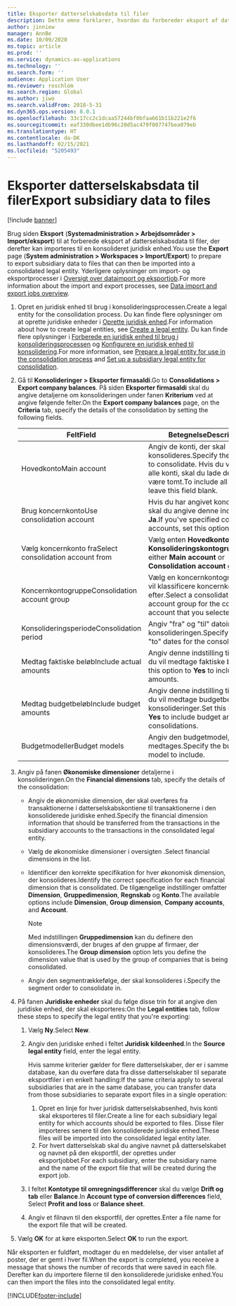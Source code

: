 ```yaml
---
title: Eksporter datterselskabsdata til filer
description: Dette emne forklarer, hvordan du forbereder eksport af data fra Microsoft Dynamics 365 Finance og derefter importerer dem til en konsolideret juridisk enhed.
author: jinniew
manager: AnnBe
ms.date: 10/09/2020
ms.topic: article
ms.prod: ''
ms.service: dynamics-ax-applications
ms.technology: ''
ms.search.form: ''
audience: Application User
ms.reviewer: roschlom
ms.search.region: Global
ms.author: jiwo
ms.search.validFrom: 2018-5-31
ms.dyn365.ops.version: 8.0.1
ms.openlocfilehash: 33c17cc2c1dcaa57244bf0bfaa661b11b221e2f6
ms.sourcegitcommit: eaf330dbee1db96c20d5ac479f007747bea079eb
ms.translationtype: HT
ms.contentlocale: da-DK
ms.lasthandoff: 02/15/2021
ms.locfileid: "5205493"
---
```

# <a name="export-subsidiary-data-to-files"></a><span data-ttu-id="4180f-103">Eksporter datterselskabsdata til filer</span><span class="sxs-lookup"><span data-stu-id="4180f-103">Export subsidiary data to files</span></span>

[!include [banner](../includes/banner.md)]

<span data-ttu-id="4180f-104">Brug siden **Eksport** (**Systemadministration \> Arbejdsområder \> Import/eksport**) til at forberede eksport af datterselskabsdata til filer, der derefter kan importeres til en konsolideret juridisk enhed.</span><span class="sxs-lookup"><span data-stu-id="4180f-104">You use the **Export** page (**System administration \> Workspaces \> Import/Export**) to prepare to export subsidiary data to files that can then be imported into a consolidated legal entity.</span></span> <span data-ttu-id="4180f-105">Yderligere oplysninger om import- og eksportprocesser i [Oversigt over dataimport og eksportjob](../../fin-ops-core/dev-itpro/data-entities/data-import-export-job.md).</span><span class="sxs-lookup"><span data-stu-id="4180f-105">For more information about the import and export processes, see [Data import and export jobs overview](../../fin-ops-core/dev-itpro/data-entities/data-import-export-job.md).</span></span>

1. <span data-ttu-id="4180f-106">Opret en juridisk enhed til brug i konsolideringsprocessen.</span><span class="sxs-lookup"><span data-stu-id="4180f-106">Create a legal entity for the consolidation process.</span></span> <span data-ttu-id="4180f-107">Du kan finde flere oplysninger om at oprette juridiske enheder i [Oprette juridisk enhed](../../fin-ops-core/fin-ops/organization-administration/tasks/create-legal-entity.md).</span><span class="sxs-lookup"><span data-stu-id="4180f-107">For information about how to create legal entities, see [Create a legal entity](../../fin-ops-core/fin-ops/organization-administration/tasks/create-legal-entity.md).</span></span> <span data-ttu-id="4180f-108">Du kan finde flere oplysninger i [Forberede en juridisk enhed til brug i konsolideringsprocessen](prepare-company-for-consolidation.md) og [Konfigurere en juridisk enhed til konsolidering](set-up-subsidiary-company-for-consolidation.md).</span><span class="sxs-lookup"><span data-stu-id="4180f-108">For more information, see [Prepare a legal entity for use in the consolidation process](prepare-company-for-consolidation.md) and [Set up a subsidiary legal entity for consolidation](set-up-subsidiary-company-for-consolidation.md).</span></span> 

2. <span data-ttu-id="4180f-109">Gå til **Konsolideringer \> Eksporter firmasaldi**.</span><span class="sxs-lookup"><span data-stu-id="4180f-109">Go to **Consolidations \> Export company balances**.</span></span> <span data-ttu-id="4180f-110">På siden **Eksporter firmasaldi** skal du angive detaljerne om konsolideringen under fanen **Kriterium** ved at angive følgende felter.</span><span class="sxs-lookup"><span data-stu-id="4180f-110">On the **Export company balances** page, on the **Criteria** tab, specify the details of the consolidation by setting the following fields.</span></span>

    | <span data-ttu-id="4180f-111">Felt</span><span class="sxs-lookup"><span data-stu-id="4180f-111">Field</span></span>                             | <span data-ttu-id="4180f-112">Betegnelse</span><span class="sxs-lookup"><span data-stu-id="4180f-112">Description</span></span> |
    |-----------------------------------|-------|
    | <span data-ttu-id="4180f-113">Hovedkonto</span><span class="sxs-lookup"><span data-stu-id="4180f-113">Main account</span></span>                      | <span data-ttu-id="4180f-114">Angiv de konti, der skal konsolideres.</span><span class="sxs-lookup"><span data-stu-id="4180f-114">Specify the accounts to consolidate.</span></span> <span data-ttu-id="4180f-115">Hvis du vil medtage alle konti, skal du lade dette felt være tomt.</span><span class="sxs-lookup"><span data-stu-id="4180f-115">To include all accounts, leave this field blank.</span></span> |
    | <span data-ttu-id="4180f-116">Brug koncernkonto</span><span class="sxs-lookup"><span data-stu-id="4180f-116">Use consolidation account</span></span>         | <span data-ttu-id="4180f-117">Hvis du har angivet koncernkonti, skal du angive denne indstilling til **Ja**.</span><span class="sxs-lookup"><span data-stu-id="4180f-117">If you've specified consolidation accounts, set this option to **Yes**.</span></span> |
    | <span data-ttu-id="4180f-118">Vælg koncernkonto fra</span><span class="sxs-lookup"><span data-stu-id="4180f-118">Select consolidation account from</span></span> | <span data-ttu-id="4180f-119">Vælg enten **Hovedkonto** eller **Konsolideringskontogruppe**.</span><span class="sxs-lookup"><span data-stu-id="4180f-119">Select either **Main account** or **Consolidation account group**.</span></span> |
    | <span data-ttu-id="4180f-120">Koncernkontogruppe</span><span class="sxs-lookup"><span data-stu-id="4180f-120">Consolidation account group</span></span>       | <span data-ttu-id="4180f-121">Vælg en koncernkontogruppe, du vil klassificere koncernkontoen efter.</span><span class="sxs-lookup"><span data-stu-id="4180f-121">Select a consolidation account group for the consolidation account that you selected.</span></span> |
    | <span data-ttu-id="4180f-122">Konsolideringsperiode</span><span class="sxs-lookup"><span data-stu-id="4180f-122">Consolidation period</span></span>              | <span data-ttu-id="4180f-123">Angiv "fra" og "til" datointerval til konsolideringen.</span><span class="sxs-lookup"><span data-stu-id="4180f-123">Specify "from" and "to" dates for the consolidation.</span></span> |
    | <span data-ttu-id="4180f-124">Medtag faktiske beløb</span><span class="sxs-lookup"><span data-stu-id="4180f-124">Include actual amounts</span></span>            | <span data-ttu-id="4180f-125">Angiv denne indstilling til **Ja**, hvis du vil medtage faktiske beløb.</span><span class="sxs-lookup"><span data-stu-id="4180f-125">Set this option to **Yes** to include actual amounts.</span></span> |
    | <span data-ttu-id="4180f-126">Medtag budgetbeløb</span><span class="sxs-lookup"><span data-stu-id="4180f-126">Include budget amounts</span></span>            | <span data-ttu-id="4180f-127">Angiv denne indstilling til **Ja**, hvis du vil medtage budgetbeløb i konsolideringer.</span><span class="sxs-lookup"><span data-stu-id="4180f-127">Set this option to **Yes** to include budget amounts in consolidations.</span></span> |
    | <span data-ttu-id="4180f-128">Budgetmodeller</span><span class="sxs-lookup"><span data-stu-id="4180f-128">Budget models</span></span>                     | <span data-ttu-id="4180f-129">Angiv den budgetmodel, der skal medtages.</span><span class="sxs-lookup"><span data-stu-id="4180f-129">Specify the budget model to include.</span></span> |

3. <span data-ttu-id="4180f-130">Angiv på fanen **Økonomiske dimensioner** detaljerne i konsolideringen.</span><span class="sxs-lookup"><span data-stu-id="4180f-130">On the **Financial dimensions** tab, specify the details of the consolidation:</span></span>

    - <span data-ttu-id="4180f-131">Angiv de økonomiske dimension, der skal overføres fra transaktionerne i datterselskabskontiene til transaktionerne i den konsoliderede juridiske enhed.</span><span class="sxs-lookup"><span data-stu-id="4180f-131">Specify the financial dimension information that should be transferred from the transactions in the subsidiary accounts to the transactions in the consolidated legal entity.</span></span>
    - <span data-ttu-id="4180f-132">Vælg de økonomiske dimensioner i oversigten .</span><span class="sxs-lookup"><span data-stu-id="4180f-132">Select financial dimensions in the list.</span></span>
    - <span data-ttu-id="4180f-133">Identificer den korrekte specifikation for hver økonomisk dimension, der konsolideres.</span><span class="sxs-lookup"><span data-stu-id="4180f-133">Identify the correct specification for each financial dimension that is consolidated.</span></span> <span data-ttu-id="4180f-134">De tilgængelige indstillinger omfatter **Dimension**, **Gruppedimension**, **Regnskab** og **Konto**.</span><span class="sxs-lookup"><span data-stu-id="4180f-134">The available options include **Dimension**, **Group dimension**, **Company accounts**, and **Account**.</span></span>

        > [!NOTE]
        > <span data-ttu-id="4180f-135">Med indstillingen **Gruppedimension** kan du definere den dimensionsværdi, der bruges af den gruppe af firmaer, der konsolideres.</span><span class="sxs-lookup"><span data-stu-id="4180f-135">The **Group dimension** option lets you define the dimension value that is used by the group of companies that is being consolidated.</span></span>

    - <span data-ttu-id="4180f-136">Angiv den segmentrækkefølge, der skal konsolideres i.</span><span class="sxs-lookup"><span data-stu-id="4180f-136">Specify the segment order to consolidate in.</span></span>

4. <span data-ttu-id="4180f-137">På fanen **Juridiske enheder** skal du følge disse trin for at angive den juridiske enhed, der skal eksporteres:</span><span class="sxs-lookup"><span data-stu-id="4180f-137">On the **Legal entities** tab, follow these steps to specify the legal entity that you're exporting:</span></span>

    1. <span data-ttu-id="4180f-138">Vælg **Ny**.</span><span class="sxs-lookup"><span data-stu-id="4180f-138">Select **New**.</span></span>
    2. <span data-ttu-id="4180f-139">Angiv den juridiske enhed i feltet **Juridisk kildeenhed**.</span><span class="sxs-lookup"><span data-stu-id="4180f-139">In the **Source legal entity** field, enter the legal entity.</span></span>

        <span data-ttu-id="4180f-140">Hvis samme kriterier gælder for flere datterselskaber, der er i samme database, kan du overføre data fra disse datterselskaber til separate eksportfiler i en enkelt handling:</span><span class="sxs-lookup"><span data-stu-id="4180f-140">If the same criteria apply to several subsidiaries that are in the same database, you can transfer data from those subsidiaries to separate export files in a single operation:</span></span>

        1. <span data-ttu-id="4180f-141">Opret en linje for hver juridisk datterselskabsenhed, hvis konti skal eksporteres til filer.</span><span class="sxs-lookup"><span data-stu-id="4180f-141">Create a line for each subsidiary legal entity for which accounts should be exported to files.</span></span> <span data-ttu-id="4180f-142">Disse filer importeres senere til den konsoliderede juridiske enhed.</span><span class="sxs-lookup"><span data-stu-id="4180f-142">These files will be imported into the consolidated legal entity later.</span></span>
        2. <span data-ttu-id="4180f-143">For hvert datterselskab skal du angive navnet på datterselskabet og navnet på den eksportfil, der oprettes under eksportjobbet.</span><span class="sxs-lookup"><span data-stu-id="4180f-143">For each subsidiary, enter the subsidiary name and the name of the export file that will be created during the export job.</span></span>

    3. <span data-ttu-id="4180f-144">I feltet **Kontotype til omregningsdifferencer** skal du vælge **Drift og tab** eller **Balance**.</span><span class="sxs-lookup"><span data-stu-id="4180f-144">In **Account type of conversion differences** field, Select **Profit and loss** or **Balance sheet**.</span></span>
    4. <span data-ttu-id="4180f-145">Angiv et filnavn til den eksportfil, der oprettes.</span><span class="sxs-lookup"><span data-stu-id="4180f-145">Enter a file name for the export file that will be created.</span></span>

5. <span data-ttu-id="4180f-146">Vælg **OK** for at køre eksporten.</span><span class="sxs-lookup"><span data-stu-id="4180f-146">Select **OK** to run the export.</span></span>

<span data-ttu-id="4180f-147">Når eksporten er fuldført, modtager du en meddelelse, der viser antallet af poster, der er gemt i hver fil.</span><span class="sxs-lookup"><span data-stu-id="4180f-147">When the export is completed, you receive a message that shows the number of records that were saved in each file.</span></span> <span data-ttu-id="4180f-148">Derefter kan du importere filerne til den konsoliderede juridiske enhed.</span><span class="sxs-lookup"><span data-stu-id="4180f-148">You can then import the files into the consolidated legal entity.</span></span>


[!INCLUDE[footer-include](../../includes/footer-banner.md)]